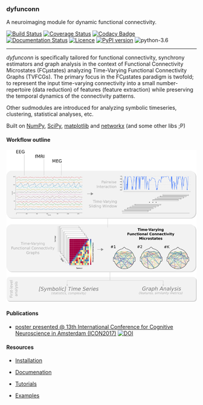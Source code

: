 ### dyfunconn
A neuroimaging module for dynamic functional connectivity.

[![Build Status](https://travis-ci.org/makism/dyfunconn.svg?branch=master)](https://travis-ci.org/makism/dyfunconn) [![Coverage Status](https://coveralls.io/repos/github/makism/dyfunconn/badge.svg?branch=master)](https://coveralls.io/github/makism/dyfunconn?branch=) [![Codacy Badge](https://api.codacy.com/project/badge/Grade/70dff7603f5849f79e703f852d1b5ae3)](https://www.codacy.com/app/makism/dyfunconn?utm_source=github.com&amp;utm_medium=referral&amp;utm_content=makism/dyfunconn&amp;utm_campaign=Badge_Grade) [![Documentation Status](https://readthedocs.org/projects/dyfunconn/badge/?version=latest)](http://dyfunconn.readthedocs.io/?badge=latest) [![Licence](https://img.shields.io/badge/Licence-BSD-blue.svg)](https://opensource.org/licenses/BSD-3-Clause) [![PyPI version](https://badge.fury.io/py/dyfunconn.svg)](https://badge.fury.io/py/dyfunconn) ![python-3.6](https://img.shields.io/badge/python-3.6-blue.svg)

---

_dyfunconn_ is specifically tailored for functional connectivity, synchrony estimators and graph analysis in the context of Functional Connectivity Microstates (FCμstates) analyzing Time-Varying Functional Connectivity Graphs (TVFCGs). The primary focus in the FCμstates paradigm is twofold; to represent the input time-varying connectivity into a small number-repertoire (data reduction) of features (feature extraction) while preserving the temporal dynamics of the connectivity patterns.

Other sudmodules are introduced for analyzing symbolic timeseries, clustering, statistical analyses, etc.

Built on [NumPy](http://www.numpy.org/), [SciPy](http://www.scipy.org/), [matplotlib](http://matplotlib.org/) and [networkx](https://networkx.github.io/) (and some other libs ;P)

#### Workflow outline

![workflow](docs/pipeline1_poster.svg.png)


#### Publications

* [poster presented @ 13th International Conference for Cognitive Neuroscience in Amsterdam \(ICON2017\)](https://f1000research.com/posters/6-1638) [![DOI](https://img.shields.io/badge/DOI-10.7490%2Ff1000research.1114652.1-blue.svg)](http://dx.doi.org/10.7490/f1000research.1114652.1)

#### Resources

* [Installation](https://github.com/makism/dyfunconn/blob/master/INSTALL.md)

* [Documenation](http://dyfunconn.readthedocs.io/?badge=latest)

* [Tutorials](https://github.com/makism/dyfunconn/tree/master/tutorials)

* [Examples](https://github.com/makism/dyfunconn/tree/master/examples)
